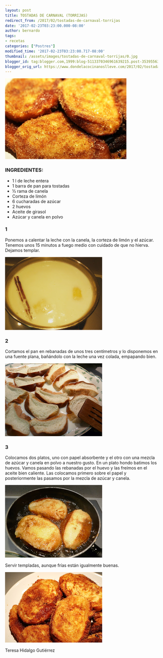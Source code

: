 ```yaml
---
layout: post
title: TOSTADAS DE CARNAVAL (TORRIJAS)
redirect_from: /2017/02/tostadas-de-carnaval-torrijas
date: '2017-02-23T03:23:00.000-08:00'
author: bernardo
tags:
- recetas
categories: ["Postres"]
modified_time: '2017-02-23T03:23:00.717-08:00'
thumbnail: /assets/images/tostadas-de-carnaval-torrijas/0.jpg
blogger_id: tag:blogger.com,1999:blog-5113370346961639215.post-3539556351485159510
blogger_orig_url: https://www.dondelacocinanoslleve.com/2017/02/tostadas-de-carnaval-torrijas.html
---
```


![](/assets/images/tostadas-de-carnaval-torrijas/0.jpg)

  
### INGREDIENTES:
* 1 l de leche entera
* 1 barra de pan para tostadas
* ½ rama de canela
* Corteza de limón
* 6 cucharadas de azúcar
* 2 huevos
* Aceite de girasol
* Azúcar y canela en polvo  

### 1

Ponemos a calentar la leche con la canela, la corteza de limón y el azúcar. Tenemos unos 15 minutos a fuego medio con cuidado de que no hierva. Dejamos templar.  

![](/assets/images/tostadas-de-carnaval-torrijas/1.jpg)

  

### 2

Cortamos el pan en rebanadas de unos tres centímetros y lo disponemos en una fuente plana, bañándolo con la leche una vez colada, empapando bien.  

![](/assets/images/tostadas-de-carnaval-torrijas/2.jpg)



### 3

Colocamos dos platos, uno con papel absorbente y el otro con una mezcla de azúcar y canela en polvo a nuestro gusto. En un plato hondo batimos los huevos. Vamos pasando las rebanadas por el huevo y las freímos en el aceite bien caliente. Las colocamos primero sobre el papel y posteriormente las pasamos por la mezcla de azúcar y canela.  

![](/assets/images/tostadas-de-carnaval-torrijas/3.jpg)

  
Servir templadas, aunque frías están igualmente buenas.  

![](/assets/images/tostadas-de-carnaval-torrijas/4.jpg)

Teresa Hidalgo Gutiérrez

